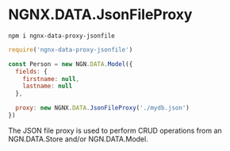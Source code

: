 # NGNX.DATA.JsonFileProxy

`npm i ngnx-data-proxy-jsonfile`

```js
require('ngnx-data-proxy-jsonfile')

const Person = new NGN.DATA.Model({
  fields: {
    firstname: null,
    lastname: null
  },

  proxy: new NGNX.DATA.JsonFileProxy('./mydb.json')
})
```

The JSON file proxy is used to perform CRUD operations from an NGN.DATA.Store and/or
NGN.DATA.Model.  
